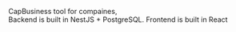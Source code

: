 CapBusiness tool for compaines, <br/> Backend is built in NestJS + PostgreSQL. Frontend is built in React
